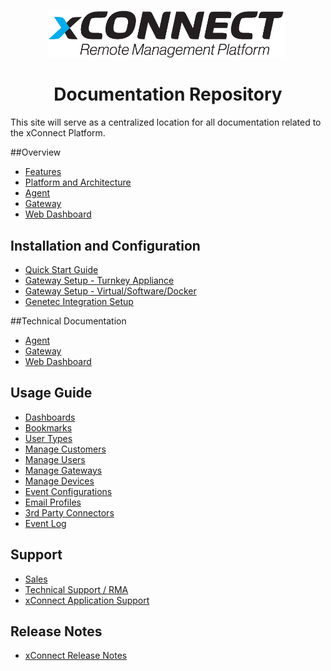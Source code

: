 <div class="aligncenter" style="width: 100%">
<p class="aligncenter" style="text-align: center">
    <img src="images/xconnect-2019-logo-whiteBG.png" style="max-width:75%;" alt="" />
    <img src="images/audit_manage_act.png" style="max-width:55%;" alt="" />
</p>
</div>

<div class="aligncenter" style="text-align: center">
    <h1> Documentation Repository </h1>
</div>


This site will serve as a centralized location for all 
documentation related to the xConnect Platform. 

##Overview
- [Features](/xconnect_docs/Platform_Overview)
- [Platform and Architecture](/xconnect_docs/Platform_Overview)
- [Agent](/xconnect_docs/Platform_Overview/#xconnect-agent)
- [Gateway](/xconnect_docs/Platform_Overview/#xconnect-gateway)
- [Web Dashboard](/xconnect_docs/Platform_Overview/#xconnect-web-dashboard)

## Installation and Configuration
- [Quick Start Guide](/xconnect_docs/Getting_Started)
- [Gateway Setup - Turnkey Appliance](/xconnect_docs/Gateway_TurnKey)
- [Gateway Setup - Virtual/Software/Docker](/xconnect_docs/Gateway_Docker)
- [Genetec Integration Setup](/xconnect_docs/Setup_GenetecIntegration)

##Technical Documentation
- [Agent](/xconnect_docs/Agent_Overview)
- [Gateway](/xconnect_docs/Gateway_Overview)
- [Web Dashboard](/xconnect_docs/Dashboard_Overview)

## Usage Guide
- [Dashboards](/xconnect_docs/Usage_Dashboards)
- [Bookmarks](/xconnect_docs/Usage_Bookmarks)
- [User Types](/xconnect_docs/Usage_Roles)
- [Manage Customers](/xconnect_docs/Usage_ManageCustomers)
- [Manage Users](/xconnect_docs/Usage_ManageUsers)
- [Manage Gateways](/xconnect_docs/Usage_ManageGateways)
- [Manage Devices](/xconnect_docs/Usage_ManageDevices)
- [Event Configurations](/xconnect_docs/Usage_ManageEventConfigurations)
- [Email Profiles](/xconnect_docs/Usage_ManageEmailProfiles)
- [3rd Party Connectors](/xconnect_docs/Usage_ManageConnectors)
- [Event Log](/xconnect_docs/Usage_EventLogs)


## Support
- [Sales](/xconnect_docs/Support)
- [Technical Support / RMA](/xconnect_docs/Support)
- [xConnect Application Support](/xconnect_docs/Support)

## Release Notes
- [xConnect Release Notes](/xconnect_docs/Release_Notes)
